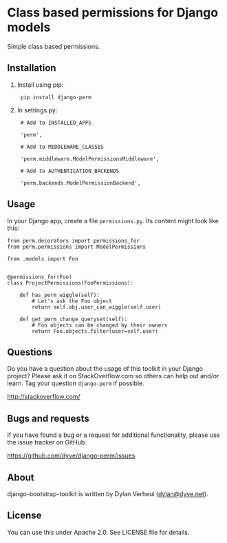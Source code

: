 Class based permissions for Django models
=========================================

Simple class based permissions.

Installation
------------
1. Install using pip:

        pip install django-perm

2. In settings.py:

        # Add to INSTALLED_APPS

        'perm',

        # Add to MIDDLEWARE_CLASSES

        'perm.middleware.ModelPermissionsMiddleware',

        # Add to AUTHENTICATION_BACKENDS

        'perm.backends.ModelPermissionBackend',

Usage
-----

In your Django app, create a file `permissions.py`. Its content might look like this:

    from perm.decorators import permissions_for
    from perm.permissions import ModelPermissions

    from .models import Foo


    @permissions_for(Foo)
    class ProjectPermissions(FooPermissions):

        def has_perm_wiggle(self):
            # Let's ask the Foo object
            return self.obj.user_can_wiggle(self.user)

        def get_perm_change_queryset(self):
            # Foo objects can be changed by their owners
            return Foo.objects.filter(user=self.user)

Questions
---------

Do you have a question about the usage of this toolkit in your Django project? Please ask it on StackOverflow.com so others can help out and/or learn. Tag your question `django-perm` if possible.

http://stackoverflow.com/

Bugs and requests
-----------------

If you have found a bug or a request for additional functionality, please use the issue tracker on GitHub.

https://github.com/dyve/django-perm/issues

About
-----

django-bootstrap-toolkit is written by Dylan Verheul (dylan@dyve.net).

License
-------

You can use this under Apache 2.0. See LICENSE file for details.
